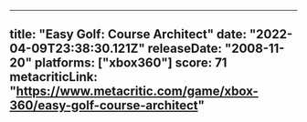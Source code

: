 
---
title: "Easy Golf: Course Architect"
date: "2022-04-09T23:38:30.121Z"
releaseDate: "2008-11-20"
platforms: ["xbox360"]
score: 71
metacriticLink: "https://www.metacritic.com/game/xbox-360/easy-golf-course-architect"
---
